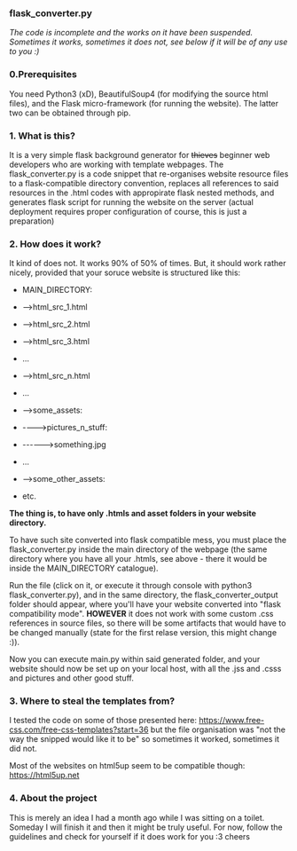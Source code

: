 ### flask_converter.py

*The code is incomplete and the works on it have been suspended. Sometimes it works, sometimes it does not, see below if it will be of any use to you :)*

### 0.Prerequisites

You need Python3 (xD), BeautifulSoup4 (for modifying the source html files), and the Flask micro-framework (for running the website). The latter 
two can be obtained through pip. 

### 1. What is this? 

It is a very simple flask background generator for ~~thieves~~ beginner web developers who are working with template webpages. The flask_converter.py is a code 
snippet that re-organises website resource files to a flask-compatible directory convention, replaces all references to said resources in the .html codes with 
appropirate flask nested methods, and generates flask script for running the website on the server (actual deployment requires proper configuration of course, this is just a
preparation)


### 2. How does it work?

It kind of does not. It works 90% of 50% of times. But, it should work rather nicely, provided that your soruce website is structured like this:

* MAIN_DIRECTORY:

 * -->html_src_1.html
 * -->html_src_2.html
 * -->html_src_3.html
 * ...
* -->html_src_n.html
* ...
* -->some_assets:
* ---->pictures_n_stuff:
* ------>something.jpg
* ...
* -->some_other_assets:
* etc. 

**The thing is, to have only .htmls and asset folders in your website directory.**

To have such site converted into flask compatible mess, you must place the flask_converter.py inside the main directory of the webpage (the same directory where you 
have all your .htmls, see above - there it would be inside the MAIN_DIRECTORY catalogue). 

Run the file (click on it, or execute it through console with python3 flask_converter.py), and in the same directory, the flask_converter_output folder should appear, where you'll have your website converted
into "flask compatibility mode". **HOWEVER** it does not work with some custom .css references in source files, so there will be some artifacts that would have 
to be changed manually (state for the first relase version, this might change :)). 

Now you can execute main.py within said generated folder, and your website should now be set up on your local host, with all the .jss and .csss and pictures and other good stuff.

### 3. Where to steal the templates from?

I tested the code on some of those presented here:
https://www.free-css.com/free-css-templates?start=36
but the file organisation was "not the way the snipped would like it to be" so sometimes it worked, sometimes it did not.

Most of the websites on html5up seem to be compatible though: 
https://html5up.net


### 4. About the project
This is merely an idea I had a month ago while I was sitting on a toilet. Someday I will finish it and then it might be truly useful. For now, follow the guidelines and check 
for yourself if it does work for you :3 cheers


